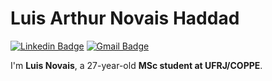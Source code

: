 # Luis Arthur Novais Haddad

[![Linkedin Badge](https://img.shields.io/badge/-LinkedIn-blue?style=flat-square&logo=Linkedin&logoColor=white&target=blank&link=https://www.linkedin.com/in/guicaruso/)](https://www.linkedin.com/in/-lanh/)
[![Gmail Badge](https://img.shields.io/badge/-Gmail-c14438?style=flat-square&logo=Gmail&logoColor=white&link=mailto:gui.martinscaruso@gmail.com)](mailto:luis.novais@engenharia.ufjf.br)


I'm **Luis Novais**, a 27-year-old **MSc student at UFRJ/COPPE**.
